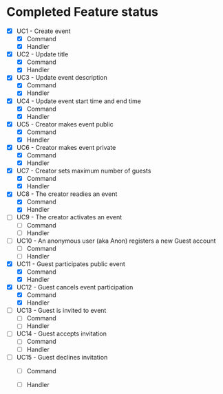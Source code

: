 ﻿# Completed Feature status

* [x] UC1 - Create event
    - [x] Command
    - [x] Handler
* [x] UC2 - Update title
    - [X] Command
    - [X] Handler
* [x] UC3 - Update event description
    - [x] Command
    - [x] Handler
* [x] UC4 - Update event start time and end time
    - [x] Command
    - [x] Handler
* [x] UC5 - Creator makes event public
    - [x] Command
    - [x] Handler
* [x] UC6 - Creator makes event private
    - [x] Command
    - [x] Handler
* [x] UC7 - Creator sets maximum number of guests
    - [x] Command
    - [x] Handler
* [x] UC8 - The creator readies an event
    - [x] Command
    - [x] Handler
* [ ] UC9 - The creator activates an event
    - [ ] Command
    - [ ] Handler
* [ ] UC10 - An anonymous user (aka Anon) registers a new Guest account
    - [ ] Command
    - [ ] Handler
* [x] UC11 - Guest participates public event
    - [x] Command
    - [x] Handler
* [x] UC12 - Guest cancels event participation
    - [x] Command
    - [x] Handler
* [ ] UC13 - Guest is invited to event
    - [ ] Command
    - [ ] Handler
* [ ] UC14 - Guest accepts invitation
    - [ ] Command
    - [ ] Handler
* [ ] UC15 - Guest declines invitation
    - [ ] Command
    - [ ] Handler




